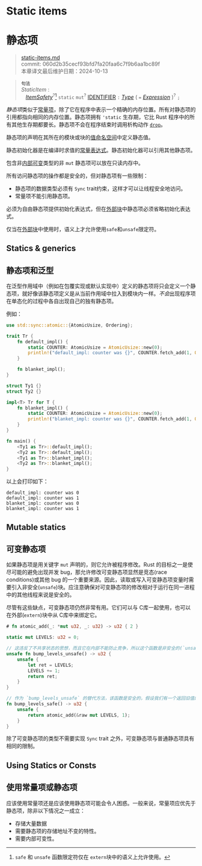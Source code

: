# Static items
# 静态项

>[static-items.md](https://github.com/rust-lang/reference/blob/master/src/items/static-items.md)\
>commit: 060d2b35cecf93bfd7fa20faa6c7f9b6aa1bc89f \
>本章译文最后维护日期：2024-10-13

> **<sup>句法</sup>**\
> _StaticItem_ :\
> &nbsp;&nbsp; [_ItemSafety_]<sup>?</sup>[^extern-safety] `static` `mut`<sup>?</sup> [IDENTIFIER] `:` [_Type_]
>              ( `=` [_Expression_] )<sup>?</sup> `;`
>
> [^extern-safety]: `safe` 和 `unsafe` 函数限定符仅在 `extern`块中的语义上允许使用。

*静态项*类似于[常量项][constant]，除了它在程序中表示一个精确的内存位置。所有对静态项的引用都指向相同的内存位置。静态项拥有 `'static` 生存期，它比 Rust 程序中的所有其他生存期都要长。静态项不会在程序结束时调用析构动作 [`drop`]。

静态项的声明在其所在的模块或块的[值命名空间][value namespace]中定义静态值。

静态初始化器是在编译时求值的[常量表达式][constant expression]。静态初始化器可以引用其他静态项。

包含非[内部可变][interior mutable]类型的非 `mut` 静态项可以放在只读内存中。

所有访问静态项的操作都是安全的，但对静态项有一些限制：

* 静态项的数据类型必须有 `Sync` trait约束，这样才可以让线程安全地访问。
* 常量项不能引用静态项。

必须为自由静态项提供初始化表达式，但在[外部块][external block]中静态项必须省略初始化表达式。

仅当在[外部块][external block]中使用时，语义上才允许使用`safe`和`unsafe`限定符。

## Statics & generics
## 静态项和泛型
在泛型作用域中（例如在包覆实现或默认实现中）定义的静态项将只会定义一个静态项，就好像该静态项定义是从当前作用域中拉入到模块内一样。*不会*出现程序项在单态化的过程中各自出现自己的独有静态项。

例如：

```rust
use std::sync::atomic::{AtomicUsize, Ordering};

trait Tr {
    fn default_impl() {
        static COUNTER: AtomicUsize = AtomicUsize::new(0);
        println!("default_impl: counter was {}", COUNTER.fetch_add(1, Ordering::Relaxed));
    }

    fn blanket_impl();
}

struct Ty1 {}
struct Ty2 {}

impl<T> Tr for T {
    fn blanket_impl() {
        static COUNTER: AtomicUsize = AtomicUsize::new(0);
        println!("blanket_impl: counter was {}", COUNTER.fetch_add(1, Ordering::Relaxed));
    }
}

fn main() {
    <Ty1 as Tr>::default_impl();
    <Ty2 as Tr>::default_impl();
    <Ty1 as Tr>::blanket_impl();
    <Ty2 as Tr>::blanket_impl();
}
```

以上会打印如下：

```text
default_impl: counter was 0
default_impl: counter was 1
blanket_impl: counter was 0
blanket_impl: counter was 1
```

## Mutable statics
## 可变静态项

如果静态项是用关键字 `mut` 声明的，则它允许被程序修改。Rust 的目标之一是使尽可能的避免出现并发 bug，那允许修改可变静态项显然是竞态(race conditions)或其他 bug 的一个重要来源。因此，读取或写入可变静态项变量时需要引入非安全(`unsafe`)块。应注意确保对可变静态项的修改相对于运行在同一进程中的其他线程来说是安全的。

尽管有这些缺点，可变静态项仍然非常有用。它们可以与 C库一起使用，也可以在外部(`extern`)块中从 C库中来绑定它。

```rust
# fn atomic_add(_: *mut u32, _: u32) -> u32 { 2 }

static mut LEVELS: u32 = 0;

// 这违反了不共享状态的思想，而且它在内部不能防止竞争，所以这个函数是非安全的(`unsafe`)
unsafe fn bump_levels_unsafe() -> u32 {
    unsafe {
        let ret = LEVELS;
        LEVELS += 1;
        return ret;
    }
}

// 作为 `bump_levels_unsafe` 的替代方法，该函数是安全的，假设我们有一个返回旧值的 atomic_add函数。只有当没有其他代码以非原子方式访问静态项时，该函数才是安全的。如果可以进行这样的访问（例如在 `bump_levels_unsafe` 中），则这需把此函数标记为 `unsafe'，以向调用者表达出它们仍然必须防止并发访问的意思。
fn bump_levels_safe() -> u32 {
    unsafe {
        return atomic_add(&raw mut LEVELS, 1);
    }
}
```

除了可变静态项的类型不需要实现 `Sync` trait 之外，可变静态项与普通静态项具有相同的限制。

## Using Statics or Consts
## 使用常量项或静态项

应该使用常量项还是应该使用静态项可能会令人困惑。一般来说，常量项应优先于静态项，除非以下情况之一成立：

* 存储大量数据
* 需要静态项的存储地址不变的特性。
* 需要内部可变性。

[constant]: constant-items.md
[`drop`]: ../destructors.md
[constant expression]: ../const_eval.md#constant-expressions
[external block]: external-blocks.md
[interior mutable]: ../interior-mutability.md
[IDENTIFIER]: ../identifiers.md
[_Type_]: ../types.md#type-expressions
[_Expression_]: ../expressions.md
[value namespace]: ../names/namespaces.md
[_ItemSafety_]: functions.md
